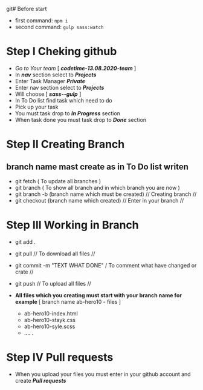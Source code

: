 git# Before start

- first command: `npm i`
- second command: `gulp sass:watch`

# Step I Cheking github

- *Go to Your team* [ ***codetime-13.08.2020-team*** ]
- In ***nav*** section select to ***Projects***
- Enter Task Manager ***Private***
- Enter nav section select to ***Projects***
- Will choose [ ***sass--gulp*** ]
- In To Do list find task which need to do
- Pick up your task
- You must task drop to ***In Progress*** section
- When task done you must task drop to ***Done*** section
  
# Step II Creating Branch

## **branch name mast create as in To Do list writen**

- git fetch  ( To update all branches )
- git branch ( To show all branch and in which branch you are now )
- git branch -b (branch name which must be created) // Creating branch //
- git checkout (branch name which created) // Enter in your branch //

# Step III Working in Branch

- git add .
- git pull // To download all files //
- git commit -m "TEXT WHAT DONE" / To comment what have changed or crate //
- git push // To upload all files //
  

- **All files which you creating must start with your branch name for example**
  [ branch name ab-hero10 - files ]
  - ab-hero10-index.html
  - ab-hero10-stayk.css
  - ab-hero10-syle.scss
  - .... .


# Step IV Pull requests

  - When you upload your files you must enter in your github account and create ***Pull requests***
  
